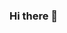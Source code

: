 ### Hi there 👋

<!--




-----------------------------------------------------------------------------------------------------------------------------------------------------------------

- 👯 I’m an engineer
- 🔭 I’m currently working on pinescript
- 🌱 I’m currently learning java
- 💬 I would be glad if you write your comments
- 📫 How to reach me: minaecerr@gmail.com


-->
